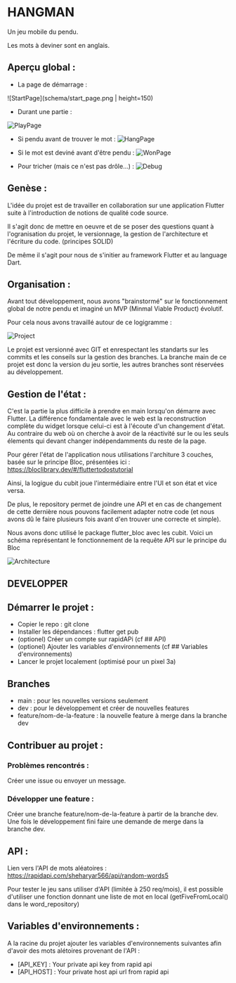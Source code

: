 # HANGMAN

Un jeu mobile du pendu.

Les mots à deviner sont en anglais.

## Aperçu global :

+ La page de démarrage :

![StartPage](schema/start_page.png | height=150)

+ Durant une partie :

![PlayPage](schema/play_page.png)

+ Si pendu avant de trouver le mot :
![HangPage](schema/hang_page.png)

+ Si le mot est deviné avant d'être pendu :
![WonPage](schema/won_page.png)

+ Pour tricher (mais ce n'est pas drôle...) :
![Debug](schema/debug.png)

## Genèse :

L'idée du projet est de travailler en collaboration sur une application Flutter 
suite à l'introduction de notions de qualité code source.

Il s'agit donc de mettre en oeuvre et de se poser des questions quant à l'ogranisation du projet, le versionnage, la gestion de l'architecture et l'écriture du code. (principes SOLID)

De même il s'agit pour nous de s'initier au framework Flutter et au language Dart.

## Organisation :

Avant tout développement, nous avons "brainstormé" sur le fonctionnement global de notre pendu et imaginé 
un MVP (Minmal Viable Product) évolutif.

Pour cela nous avons travaillé autour de ce logigramme :

![Project](schema/QCS_project.jpg)

Le projet est versionné avec GIT et enrespectant les standarts sur les commits et les conseils sur la gestion des branches. La branche main de ce projet est donc la version du jeu sortie, les autres branches sont réservées au développement.

## Gestion de l'état :

C'est la partie la plus difficile à prendre en main lorsqu'on démarre avec Flutter. La différence fondamentale avec le web est la reconstruction complète du widget lorsque celui-ci est à l'écoute d'un changement d'état. Au contraire du web où on cherche à avoir de la réactivité sur le ou les seuls élements qui devant changer indépendamments du reste de la page.

Pour gérer l'état de l'application nous utilisations l'architure 3 couches, basée sur le principe Bloc, présentées ici :
https://bloclibrary.dev/#/fluttertodostutorial

Ainsi, la logigue du cubit joue l'intermédiaire entre l'UI et son état et vice versa. 

De plus, le repository permet de joindre une API et en cas de changement de cette dernière nous pouvons facilement adapter notre code (et nous avons dû le faire plusieurs fois avant d'en trouver une correcte et simple).

Nous avons donc utilisé le package flutter_bloc avec les cubit. Voici un schéma représentant le fonctionnement de la requête API sur le principe du Bloc

![Architecture](schema/QCS_Cubit.jpg)

## DEVELOPPER

## Démarrer le projet :

- Copier le repo : git clone <url>
- Installer les dépendances : flutter get pub
- (optionel) Créer un compte sur rapidAPi (cf ## API) 
- (optionel) Ajouter les variables d'environnements (cf ## Variables d'environnements)
- Lancer le projet localement (optimisé pour un pixel 3a)

## Branches

- main : pour les nouvelles versions seulement
- dev : pour le développement et créer de nouvelles features
- feature/nom-de-la-feature : la nouvelle feature à merge dans la branche dev

## Contribuer au projet :

### Problèmes rencontrés :

Créer une issue ou envoyer un message.

### Développer une feature :

Créer une branche feature/nom-de-la-feature à partir de la branche dev.
Une fois le développement fini faire une demande de merge dans la branche dev.

## API :

Lien vers l'API de mots aléatoires :
https://rapidapi.com/sheharyar566/api/random-words5

Pour tester le jeu sans utiliser d'API (limitée à 250 req/mois), il est possible d'utiliser une fonction donnant une liste de mot en local (getFiveFromLocal() dans le word_repository)

## Variables d'environnements :

A la racine du projet ajouter les variables d'environnements suivantes afin d'avoir des mots alétoires provenant de l'API :

- [API_KEY]  : Your private api key from rapid api
- [API_HOST] : Your private host api url from rapid api

